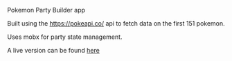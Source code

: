 Pokemon Party Builder app

Built using the https://pokeapi.co/ api to fetch data on the first 151 pokemon.

Uses mobx for party state management.

A live version can be found [here](https://thoash-pokemonv2.firebaseapp.com)
